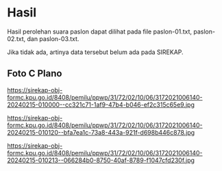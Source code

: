 # Hasil

Hasil perolehan suara paslon dapat dilihat pada file paslon-01.txt, paslon-02.txt, dan paslon-03.txt.

Jika tidak ada, artinya data tersebut belum ada pada SIREKAP.

## Foto C Plano

https://sirekap-obj-formc.kpu.go.id/8408/pemilu/ppwp/31/72/02/10/06/3172021006140-20240215-010000--cc321c71-1af9-47b4-b046-ef2c315c65e9.jpg

https://sirekap-obj-formc.kpu.go.id/8408/pemilu/ppwp/31/72/02/10/06/3172021006140-20240215-010120--bfa7ea1c-73a8-443a-921f-d698b446c878.jpg

https://sirekap-obj-formc.kpu.go.id/8408/pemilu/ppwp/31/72/02/10/06/3172021006140-20240215-010213--066284b0-8750-40af-8789-f1047cfd230f.jpg

